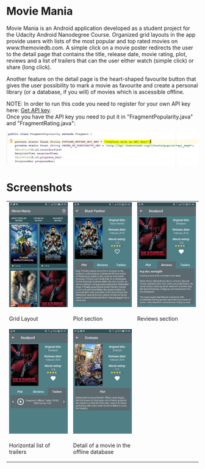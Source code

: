 # Movie Mania
<p>Movie Mania is an Android application developed as a student project for the Udacity Android Nanodegree Course. Organized grid layouts in the app provide users with lists of the most popular and top rated movies on www.themoviedb.com. A simple click on a movie poster redirects the user to the detail page that contains the title, release date, movie rating, plot, reviews and a list of trailers that can the user either watch (simple click) or share (long click).</p>
<p>Another feature on the detail page is the heart-shaped favourite button that gives the user possibility to mark a movie as favourite and create a personal library (or a database, if you will) of movies which is ascessible offline.</p>
<p>NOTE: In order to run this code you need to register for your own API key here: <a href="https://www.themoviedb.org/account/signup" target="_blank">Get API key</a>.<br>Once you have the API key you need to put it in "FragmentPopularity.java" and "FragmentRating.java":</p>
<img src="https://raw.githubusercontent.com/HoumrJay/Movie-Mania/master/PopMovies%20screenshots/api_key_screenshot.JPG">

<h1>Screenshots</h1>
<table style="font-size:14px;">
<tbody>
<tr>
<td width="33%">
  <img src="https://raw.githubusercontent.com/HoumrJay/Movie-Mania/master/PopMovies%20screenshots/grid_layout.png"></td>
<td width="33%">
  <img src="https://raw.githubusercontent.com/HoumrJay/Movie-Mania/master/PopMovies%20screenshots/detail1.png"></td>  
  <td width="33%">
    <img src="https://raw.githubusercontent.com/HoumrJay/Movie-Mania/master/PopMovies%20screenshots/detail2.png"></td>
</tr>
  <tr>
  <td width="33%"><p>Grid Layout</p></td>
    <td width="33%"><p>Plot section</p></td>
      <td width="33%"><p>Reviews section</p></td>
  </tr>
<tr>
<td width="33%">
    <img src="https://raw.githubusercontent.com/HoumrJay/Movie-Mania/master/PopMovies%20screenshots/detail3.png"></td>
  <td width="33%">
    <img src="https://raw.githubusercontent.com/HoumrJay/Movie-Mania/master/PopMovies%20screenshots/offline_detail.png"></td>
</tr>
  <tr>
  <td width="33%"><p>Horizontal list of trailers</p></td>
    <td width="33%"><p>Detail of a movie in the offline database</p></td>
  </tr>
</tbody>
</table>
